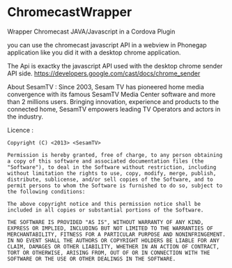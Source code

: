 ChromecastWrapper
=================

Wrapper Chromecast JAVA/Javascript in a Cordova Plugin

you can use the chromecast javascript API in a webview in Phonegap application like you did it with a desktop chrome application.
 
The Api is exactky the javascript API used with the desktop chrome sender API side.
https://developers.google.com/cast/docs/chrome_sender

About SesamTV : 
Since 2003, Sesam TV has pioneered home media convergence with its famous SesamTV Media Center software and more than 2 millions users.  Bringing innovation, experience and products to the connected home, SesamTV empowers leading TV Operators and actors in the industry.

Licence : 

    Copyright (C) <2013> <SesamTV>

    Permission is hereby granted, free of charge, to any person obtaining a copy of this software and associated documentation files (the "Software"), to deal in the Software without restriction, including without limitation the rights to use, copy, modify, merge, publish, distribute, sublicense, and/or sell copies of the Software, and to permit persons to whom the Software is furnished to do so, subject to the following conditions:

    The above copyright notice and this permission notice shall be included in all copies or substantial portions of the Software.

    THE SOFTWARE IS PROVIDED "AS IS", WITHOUT WARRANTY OF ANY KIND, EXPRESS OR IMPLIED, INCLUDING BUT NOT LIMITED TO THE WARRANTIES OF MERCHANTABILITY, FITNESS FOR A PARTICULAR PURPOSE AND NONINFRINGEMENT. IN NO EVENT SHALL THE AUTHORS OR COPYRIGHT HOLDERS BE LIABLE FOR ANY CLAIM, DAMAGES OR OTHER LIABILITY, WHETHER IN AN ACTION OF CONTRACT, TORT OR OTHERWISE, ARISING FROM, OUT OF OR IN CONNECTION WITH THE SOFTWARE OR THE USE OR OTHER DEALINGS IN THE SOFTWARE.
